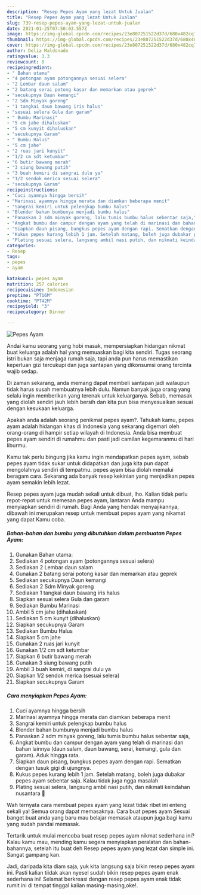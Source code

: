 ```yaml
---
description: "Resep Pepes Ayam yang lezat Untuk Jualan"
title: "Resep Pepes Ayam yang lezat Untuk Jualan"
slug: 739-resep-pepes-ayam-yang-lezat-untuk-jualan
date: 2021-01-25T07:50:03.557Z
image: https://img-global.cpcdn.com/recipes/23e807251522d37d/680x482cq70/pepes-ayam-foto-resep-utama.jpg
thumbnail: https://img-global.cpcdn.com/recipes/23e807251522d37d/680x482cq70/pepes-ayam-foto-resep-utama.jpg
cover: https://img-global.cpcdn.com/recipes/23e807251522d37d/680x482cq70/pepes-ayam-foto-resep-utama.jpg
author: Delia Maldonado
ratingvalue: 3.3
reviewcount: 8
recipeingredient:
- " Bahan utama"
- "4 potongan ayam potongannya sesuai selera"
- "2 Lembar daun salam"
- "2 batang serai potong kasar dan memarkan atau geprek"
- "secukupnya Daun kemangi"
- "2 Sdm Minyak goreng"
- "1 tangkai daun bawang iris halus"
- "sesuai selera Gula dan garam"
- " Bumbu Marinasi"
- "5 cm jahe dihaluskan"
- "5 cm kunyit dihaluskan"
- "secukupnya Garam"
- " Bumbu Halus"
- "5 cm jahe"
- "2 ruas jari kunyit"
- "1/2 cm sdt ketumbar"
- "6 butir bawang merah"
- "3 siung bawang putih"
- "3 buah kemiri di sangrai dulu ya"
- "1/2 sendok merica sesuai selera"
- "secukupnya Garam"
recipeinstructions:
- "Cuci ayamnya hingga bersih"
- "Marinasi ayamnya hingga merata dan diamkan beberapa menit"
- "Sangrai kemiri untuk pelengkap bumbu halus"
- "Blender bahan bumbunya menjadi bumbu halus"
- "Panaskan 2 sdm minyak goreng, lalu tumis bumbu halus sebentar saja,"
- "Angkat bumbu dan campur dengan ayam yang telah di marinasi dan bahan lainnya (daun salam, daun bawang, serai, kemangi, gula dan garam). Aduk hingga rata."
- "Siapkan daun pisang, bungkus pepes ayam dengan rapi. Sematkan dengan tusuk gigi di ujungnya."
- "Kukus pepes kurang lebih 1 jam. Setelah matang, boleh juga dubakar pepes ayam sebentar saja. Kalau tidak juga ngga masalah"
- "Plating sesuai selera, langsung ambil nasi putih, dan nikmati keindahan nusantara 🤤"
categories:
- Resep
tags:
- pepes
- ayam

katakunci: pepes ayam 
nutrition: 257 calories
recipecuisine: Indonesian
preptime: "PT16M"
cooktime: "PT42M"
recipeyield: "3"
recipecategory: Dinner

---
```



![Pepes Ayam](https://img-global.cpcdn.com/recipes/23e807251522d37d/680x482cq70/pepes-ayam-foto-resep-utama.jpg)

Andai kamu seorang yang hobi masak, mempersiapkan hidangan nikmat buat keluarga adalah hal yang memuaskan bagi kita sendiri. Tugas seorang istri bukan saja menjaga rumah saja, tapi anda pun harus memastikan keperluan gizi tercukupi dan juga santapan yang dikonsumsi orang tercinta wajib sedap.

Di zaman  sekarang, anda memang dapat membeli santapan jadi walaupun tidak harus susah membuatnya lebih dulu. Namun banyak juga orang yang selalu ingin memberikan yang terenak untuk keluarganya. Sebab, memasak yang diolah sendiri jauh lebih bersih dan kita pun bisa menyesuaikan sesuai dengan kesukaan keluarga. 



Apakah anda adalah seorang penikmat pepes ayam?. Tahukah kamu, pepes ayam adalah hidangan khas di Indonesia yang sekarang digemari oleh orang-orang di hampir setiap wilayah di Indonesia. Anda bisa membuat pepes ayam sendiri di rumahmu dan pasti jadi camilan kegemaranmu di hari liburmu.

Kamu tak perlu bingung jika kamu ingin mendapatkan pepes ayam, sebab pepes ayam tidak sukar untuk didapatkan dan juga kita pun dapat mengolahnya sendiri di tempatmu. pepes ayam bisa diolah memalui beragam cara. Sekarang ada banyak resep kekinian yang menjadikan pepes ayam semakin lebih lezat.

Resep pepes ayam juga mudah sekali untuk dibuat, lho. Kalian tidak perlu repot-repot untuk memesan pepes ayam, lantaran Anda mampu menyiapkan sendiri di rumah. Bagi Anda yang hendak menyajikannya, dibawah ini merupakan resep untuk membuat pepes ayam yang nikamat yang dapat Kamu coba.

<!--inarticleads1-->

##### Bahan-bahan dan bumbu yang dibutuhkan dalam pembuatan Pepes Ayam:

1. Gunakan  Bahan utama:
1. Sediakan 4 potongan ayam (potongannya sesuai selera)
1. Sediakan 2 Lembar daun salam
1. Gunakan 2 batang serai potong kasar dan memarkan atau geprek
1. Sediakan secukupnya Daun kemangi
1. Sediakan 2 Sdm Minyak goreng
1. Sediakan 1 tangkai daun bawang iris halus
1. Siapkan sesuai selera Gula dan garam
1. Sediakan  Bumbu Marinasi
1. Ambil 5 cm jahe (dihaluskan)
1. Sediakan 5 cm kunyit (dihaluskan)
1. Siapkan secukupnya Garam
1. Sediakan  Bumbu Halus
1. Siapkan 5 cm jahe
1. Gunakan 2 ruas jari kunyit
1. Gunakan 1/2 cm sdt ketumbar
1. Siapkan 6 butir bawang merah
1. Gunakan 3 siung bawang putih
1. Ambil 3 buah kemiri, di sangrai dulu ya
1. Siapkan 1/2 sendok merica (sesuai selera)
1. Siapkan secukupnya Garam




<!--inarticleads2-->

##### Cara menyiapkan Pepes Ayam:

1. Cuci ayamnya hingga bersih
1. Marinasi ayamnya hingga merata dan diamkan beberapa menit
1. Sangrai kemiri untuk pelengkap bumbu halus
1. Blender bahan bumbunya menjadi bumbu halus
1. Panaskan 2 sdm minyak goreng, lalu tumis bumbu halus sebentar saja,
1. Angkat bumbu dan campur dengan ayam yang telah di marinasi dan bahan lainnya (daun salam, daun bawang, serai, kemangi, gula dan garam). Aduk hingga rata.
1. Siapkan daun pisang, bungkus pepes ayam dengan rapi. Sematkan dengan tusuk gigi di ujungnya.
1. Kukus pepes kurang lebih 1 jam. Setelah matang, boleh juga dubakar pepes ayam sebentar saja. Kalau tidak juga ngga masalah
1. Plating sesuai selera, langsung ambil nasi putih, dan nikmati keindahan nusantara 🤤




Wah ternyata cara membuat pepes ayam yang lezat tidak ribet ini enteng sekali ya! Semua orang dapat memasaknya. Cara buat pepes ayam Sesuai banget buat anda yang baru mau belajar memasak ataupun juga bagi kamu yang sudah pandai memasak.

Tertarik untuk mulai mencoba buat resep pepes ayam nikmat sederhana ini? Kalau kamu mau, mending kamu segera menyiapkan peralatan dan bahan-bahannya, setelah itu buat deh Resep pepes ayam yang lezat dan simple ini. Sangat gampang kan. 

Jadi, daripada kita diam saja, yuk kita langsung saja bikin resep pepes ayam ini. Pasti kalian tiidak akan nyesel sudah bikin resep pepes ayam enak sederhana ini! Selamat berkreasi dengan resep pepes ayam enak tidak rumit ini di tempat tinggal kalian masing-masing,oke!.

